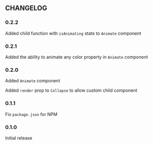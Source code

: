 ## CHANGELOG

### 0.2.2
Added child function with `isAnimating` state to `Animate` component

### 0.2.1
Added the ability to animate any color property in `Animate` component

### 0.2.0
Added `Animate` component

Added `render` prop to `Collapse` to allow custom child component

### 0.1.1
Fix `package.json` for NPM

### 0.1.0
Initial release

